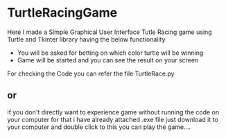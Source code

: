 # TurtleRacingGame
Here I made a Simple Graphical User Interface Tutle Racing game using Turtle and Tkinter library having the below functionality
- You will be asked for betting on which color turtle will be winning
- Game will be started and you can see the result on your screen



For checking the Code you can refer the file TurtleRace.py

## or 

if you don't directly want to experience game without running the code on your computer for that i have already attached .exe file just download it to your computer and double click to this you can play the game....
